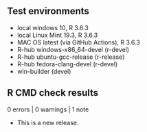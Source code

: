 ## Test environments
* local windows 10, R 3.6.3
* local Linux Mint 19.3, R 3.6.3
* MAC OS latest (via GitHub Actions), R 3.6.3
* R-hub windows-x86_64-devel (r-devel)
* R-hub ubuntu-gcc-release (r-release)
* R-hub fedora-clang-devel (r-devel)
* win-builder (devel)

## R CMD check results

0 errors | 0 warnings | 1 note

* This is a new release.
